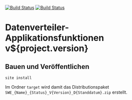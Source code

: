 [![Build Status](https://travis-ci.org/bitctrl/de.bsvrz.dav.daf.svg?branch=master)](https://travis-ci.org/bitctrl/de.bsvrz.dav.daf)
[![Build Status](https://api.bintray.com/packages/bitctrl/maven/de.bsvrz.dav.daf/images/download.svg)](https://bintray.com/bitctrl/maven/de.bsvrz.dav.daf)

Datenverteiler-Applikationsfunktionen v${project.version}
=============================================


Bauen und Veröffentlichen
-------------------------

    site install

Im Ordner `target` wird damit das Distributionspaket
`SWE_{Name}_{Status}_V{Version}_D{Standdatum}.zip` erstellt.
